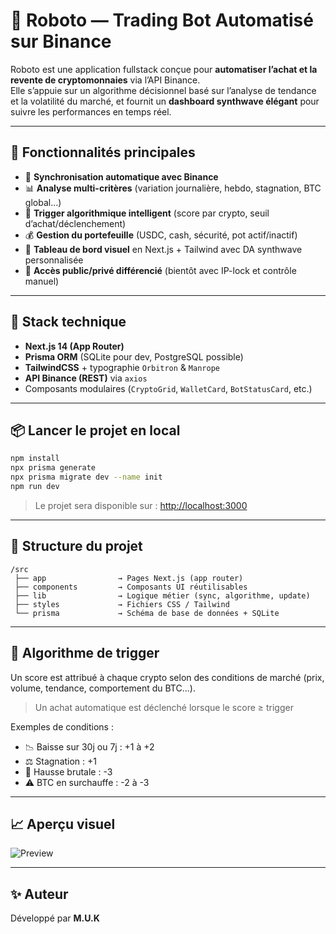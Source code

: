 # 🤖 Roboto — Trading Bot Automatisé sur Binance

Roboto est une application fullstack conçue pour **automatiser l’achat et la revente de cryptomonnaies** via l’API Binance.  
Elle s’appuie sur un algorithme décisionnel basé sur l’analyse de tendance et la volatilité du marché, et fournit un **dashboard synthwave élégant** pour suivre les performances en temps réel.

---

## 🚀 Fonctionnalités principales

- 🔄 **Synchronisation automatique avec Binance**
- 📊 **Analyse multi-critères** (variation journalière, hebdo, stagnation, BTC global…)
- 🤖 **Trigger algorithmique intelligent** (score par crypto, seuil d’achat/déclenchement)
- 💰 **Gestion du portefeuille** (USDC, cash, sécurité, pot actif/inactif)
- 🧠 **Tableau de bord visuel** en Next.js + Tailwind avec DA synthwave personnalisée
- 🔐 **Accès public/privé différencié** (bientôt avec IP-lock et contrôle manuel)

---

## 🧱 Stack technique

- **Next.js 14 (App Router)**
- **Prisma ORM** (SQLite pour dev, PostgreSQL possible)
- **TailwindCSS** + typographie `Orbitron` & `Manrope`
- **API Binance (REST)** via `axios`
- Composants modulaires (`CryptoGrid`, `WalletCard`, `BotStatusCard`, etc.)

---

## 📦 Lancer le projet en local

```bash
npm install
npx prisma generate
npx prisma migrate dev --name init
npm run dev
```

> Le projet sera disponible sur : [http://localhost:3000](http://localhost:3000)

---

## 📁 Structure du projet

```
/src
 ├── app                → Pages Next.js (app router)
 ├── components         → Composants UI réutilisables
 ├── lib                → Logique métier (sync, algorithme, update)
 ├── styles             → Fichiers CSS / Tailwind
 └── prisma             → Schéma de base de données + SQLite
```

---

## 🧠 Algorithme de trigger

Un score est attribué à chaque crypto selon des conditions de marché (prix, volume, tendance, comportement du BTC...).

> Un achat automatique est déclenché lorsque le score ≥ trigger

Exemples de conditions :

- 📉 Baisse sur 30j ou 7j : +1 à +2
- ⚖️ Stagnation : +1
- 🚀 Hausse brutale : -3
- ⚠️ BTC en surchauffe : -2 à -3

---

## 📈 Aperçu visuel

![Preview](https://github.com/user-attachments/assets/86a16f98-8511-4757-a5bc-00ab2f65a3f2)

---

## ✨ Auteur

Développé par **M.U.K**
